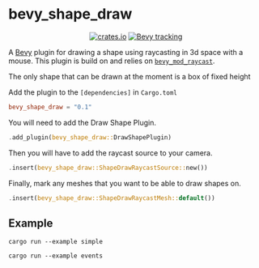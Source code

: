 # bevy_shape_draw
<div align="center">

[![crates.io](https://img.shields.io/crates/v/bevy_shape_draw)](https://crates.io/crates/bevy_shape_draw)
[![Bevy tracking](https://img.shields.io/badge/Bevy%20tracking-released%20version-lightblue)](https://github.com/bevyengine/bevy/blob/main/docs/plugins_guidelines.md#main-branch-tracking)

</div>

A [Bevy](https://github.com/bevyengine/bevy) plugin for drawing a shape using raycasting in 3d space with a mouse. This plugin is build on and relies on [`bevy_mod_raycast`](https://github.com/aevyrie/bevy_mod_picking).

The only shape that can be drawn at the moment is a box of fixed height

Add the plugin to the `[dependencies]` in `Cargo.toml`

```toml
bevy_shape_draw = "0.1"
```

You will need to add the Draw Shape Plugin.

```rust
.add_plugin(bevy_shape_draw::DrawShapePlugin)
```

Then you will have to add the raycast source to your camera.

```rust
.insert(bevy_shape_draw::ShapeDrawRaycastSource::new())
```

Finally, mark any meshes that you want to be able to draw shapes on.

```rust
.insert(bevy_shape_draw::ShapeDrawRaycastMesh::default())
```

## Example

```shell
cargo run --example simple
```

```shell
cargo run --example events
```